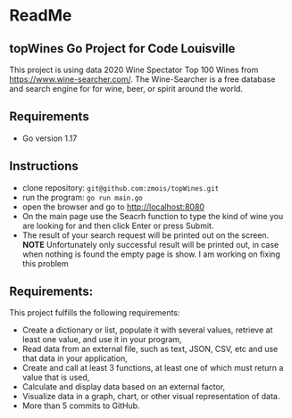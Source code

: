 # ReadMe

## topWines Go Project for Code Louisville

This project is using data 2020 Wine Spectator Top 100 Wines from https://www.wine-searcher.com/. The Wine-Searcher is a free database and search engine for for wine, beer, or spirit around the world. 

## Requirements
- Go version 1.17 

## Instructions 

- clone repository: `git@github.com:zmois/topWines.git`
- run the program: `go run main.go`
- open the browser and go to [http://localhost:8080](http://localhost:8080)
- On the main page use the Seacrh function to type the kind of wine you are looking for and then click Enter or press Submit.
- The result of your search request will be printed out on the screen. 
**NOTE** Unfortunately only successful result will be printed out, in case when nothing is found the empty page is show. I am working on fixing this problem

## Requirements:

This project fulfills the following requirements:
- Create a dictionary or list, populate it with several values, retrieve at least one value, and use it   in your program,
- Read data from an external file, such as text, JSON, CSV, etc and use that data in your application,
- Create and call at least 3 functions, at least one of which must return a value that is used,
- Calculate and display data based on an external factor,
- Visualize data in a graph, chart, or other visual representation of data.
- More than 5 commits to GitHub.
